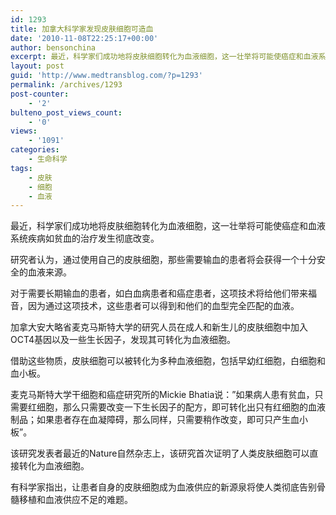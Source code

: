 ```yaml
---
id: 1293
title: 加拿大科学家发现皮肤细胞可造血
date: '2010-11-08T22:25:17+00:00'
author: bensonchina
excerpt: 最近，科学家们成功地将皮肤细胞转化为血液细胞，这一壮举将可能使癌症和血液系统疾病如贫血的治疗发生彻底改变。
layout: post
guid: 'http://www.medtransblog.com/?p=1293'
permalink: /archives/1293
post-counter:
    - '2'
bulteno_post_views_count:
    - '0'
views:
    - '1091'
categories:
    - 生命科学
tags:
    - 皮肤
    - 细胞
    - 血液
---
```


最近，科学家们成功地将皮肤细胞转化为血液细胞，这一壮举将可能使癌症和血液系统疾病如贫血的治疗发生彻底改变。

研究者认为，通过使用自己的皮肤细胞，那些需要输血的患者将会获得一个十分安全的血液来源。

对于需要长期输血的患者，如白血病患者和癌症患者，这项技术将给他们带来福音，因为通过这项技术，这些患者可以得到和他们的血型完全匹配的血液。

加拿大安大略省麦克马斯特大学的研究人员在成人和新生儿的皮肤细胞中加入OCT4基因以及一些生长因子，发现其可转化为血液细胞。

借助这些物质，皮肤细胞可以被转化为多种血液细胞，包括早幼红细胞，白细胞和血小板。

麦克马斯特大学干细胞和癌症研究所的Mickie Bhatia说：”如果病人患有贫血，只需要红细胞，那么只需要改变一下生长因子的配方，即可转化出只有红细胞的血液制品；如果患者存在血凝障碍，那么同样，只需要稍作改变，即可只产生血小板”。

该研究发表者最近的Nature自然杂志上，该研究首次证明了人类皮肤细胞可以直接转化为血液细胞。

有科学家指出，让患者自身的皮肤细胞成为血液供应的新源泉将使人类彻底告别骨髓移植和血液供应不足的难题。